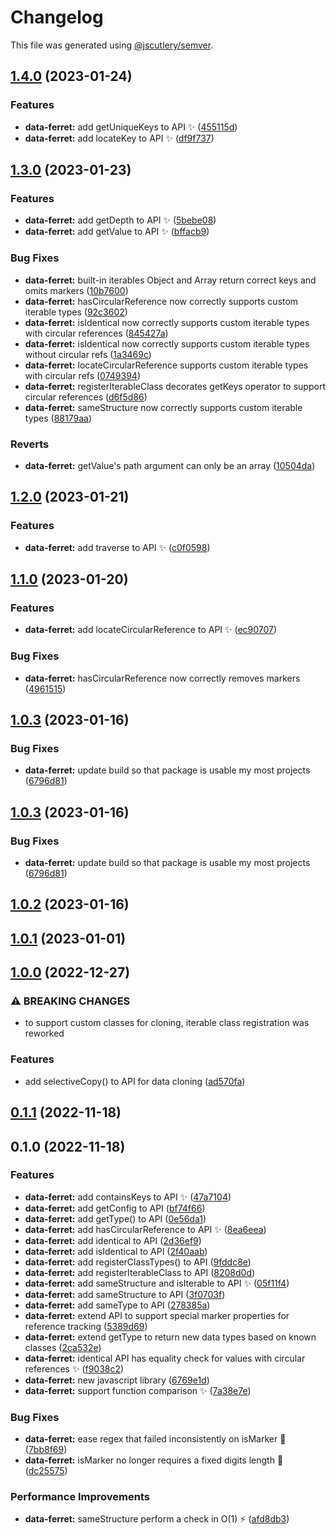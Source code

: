 # Changelog

This file was generated using [@jscutlery/semver](https://github.com/jscutlery/semver).

## [1.4.0](https://github.com/enio-ireland/enio/compare/data-ferret-1.3.0...data-ferret-1.4.0) (2023-01-24)


### Features

* **data-ferret:** add getUniqueKeys to API :sparkles: ([455115d](https://github.com/enio-ireland/enio/commit/455115df3bdba87e4bc3f43a3e8c5642e98ee296))
* **data-ferret:** add locateKey to API :sparkles: ([df9f737](https://github.com/enio-ireland/enio/commit/df9f73747a1683b18e4e4086afe2a80cf954e75f))

## [1.3.0](https://github.com/enio-ireland/enio/compare/data-ferret-1.2.0...data-ferret-1.3.0) (2023-01-23)


### Features

* **data-ferret:** add getDepth to API :sparkles: ([5bebe08](https://github.com/enio-ireland/enio/commit/5bebe0830584524ba3b2850698d7c4a17e58f7c7))
* **data-ferret:** add getValue to API :sparkles: ([bffacb9](https://github.com/enio-ireland/enio/commit/bffacb968b677ee8d1b37f46892221f2c2441e53))


### Bug Fixes

* **data-ferret:** built-in iterables Object and Array return correct keys and omits markers ([10b7600](https://github.com/enio-ireland/enio/commit/10b7600c15076049c30b6b7789e1058e281d6467))
* **data-ferret:** hasCircularReference now correctly supports custom iterable types ([92c3602](https://github.com/enio-ireland/enio/commit/92c3602446c8b80fca933495114e76563b9eb041))
* **data-ferret:** isIdentical now correctly supports custom iterable types with circular references ([845427a](https://github.com/enio-ireland/enio/commit/845427ae321a672480353b08b8a490f8aa0fde5a))
* **data-ferret:** isIdentical now correctly supports custom iterable types without circular refs ([1a3469c](https://github.com/enio-ireland/enio/commit/1a3469c635ae792eef6c1d2f50d950fecbaa5b71))
* **data-ferret:** locateCircularReference supports custom iterable types with circular refs ([0749394](https://github.com/enio-ireland/enio/commit/07493944c008953d8343105e5bc29a44fb074c9b))
* **data-ferret:** registerIterableClass decorates getKeys operator to support circular references ([d6f5d86](https://github.com/enio-ireland/enio/commit/d6f5d86a16c5880ab1de60178f6664773d58def7))
* **data-ferret:** sameStructure now correctly supports custom iterable types ([88179aa](https://github.com/enio-ireland/enio/commit/88179aa3d26176f83c1ae0a6bb08fb22aeb5dbb2))


### Reverts

* **data-ferret:** getValue's path argument can only be an array ([10504da](https://github.com/enio-ireland/enio/commit/10504da0f182b34571c9c212459bfe031d7bb3ba))

## [1.2.0](https://github.com/enio-ireland/enio/compare/data-ferret-1.1.0...data-ferret-1.2.0) (2023-01-21)


### Features

* **data-ferret:** add traverse to API :sparkles: ([c0f0598](https://github.com/enio-ireland/enio/commit/c0f059840eeddb104d7d53c734ad18165220c8e3))

## [1.1.0](https://github.com/enio-ireland/enio/compare/data-ferret-1.0.3...data-ferret-1.1.0) (2023-01-20)


### Features

* **data-ferret:** add locateCircularReference to API :sparkles: ([ec90707](https://github.com/enio-ireland/enio/commit/ec907074005849780dbf06606139dbc355c40bf2))


### Bug Fixes

* **data-ferret:** hasCircularReference now correctly removes markers ([4961515](https://github.com/enio-ireland/enio/commit/4961515a591ed64bb3ba0e17a2867cb096645c58))

## [1.0.3](https://github.com/enio-ireland/enio/compare/data-ferret-1.0.2...data-ferret-1.0.3) (2023-01-16)


### Bug Fixes

* **data-ferret:** update build so that package is usable my most projects ([6796d81](https://github.com/enio-ireland/enio/commit/6796d81ab57b419de3028fbe07b3d32c3a2802e7))

## [1.0.3](https://github.com/enio-ireland/enio/compare/data-ferret-1.0.2...data-ferret-1.0.3) (2023-01-16)


### Bug Fixes

* **data-ferret:** update build so that package is usable my most projects ([6796d81](https://github.com/enio-ireland/enio/commit/6796d81ab57b419de3028fbe07b3d32c3a2802e7))

## [1.0.2](https://github.com/enio-ireland/enio/compare/data-ferret-1.0.1...data-ferret-1.0.2) (2023-01-16)

## [1.0.1](https://github.com/enio-ireland/enio/compare/data-ferret-1.0.0...data-ferret-1.0.1) (2023-01-01)

## [1.0.0](https://github.com/enio-ireland/enio/compare/data-ferret-0.1.1...data-ferret-1.0.0) (2022-12-27)


### ⚠ BREAKING CHANGES

* to support custom classes for cloning, iterable class registration was reworked

### Features

* add selectiveCopy() to API for data cloning ([ad570fa](https://github.com/enio-ireland/enio/commit/ad570faefc38cd7c6c78f237a91e1543e4c9d3a4))

## [0.1.1](https://github.com/enio-ireland/enio/compare/data-ferret-0.1.0...data-ferret-0.1.1) (2022-11-18)

## 0.1.0 (2022-11-18)


### Features

* **data-ferret:** add containsKeys to API :sparkles: ([47a7104](https://github.com/enio-ireland/enio/commit/47a7104ae7bc55053e51430962dd56c64d78a2f7))
* **data-ferret:** add getConfig to API ([bf74f66](https://github.com/enio-ireland/enio/commit/bf74f664b3a5ba018bf82e694b811de50822a4a0))
* **data-ferret:** add getType() to API ([0e56da1](https://github.com/enio-ireland/enio/commit/0e56da120f0c50b7faa8f35797b602bc4a4f8f01))
* **data-ferret:** add hasCircularReference to API :sparkles: ([8ea6eea](https://github.com/enio-ireland/enio/commit/8ea6eea16cc1a8d14836549ff968c6c01d894252))
* **data-ferret:** add identical to API ([2d36ef9](https://github.com/enio-ireland/enio/commit/2d36ef98aa45599d5c575ec60f9f6c1be571f147))
* **data-ferret:** add isIdentical to API ([2f40aab](https://github.com/enio-ireland/enio/commit/2f40aab45cf071547c26aff75d38522eae9fb645))
* **data-ferret:** add registerClassTypes() to API ([9fddc8e](https://github.com/enio-ireland/enio/commit/9fddc8e498089cc8c87cf70a1235bc959faa1c7d))
* **data-ferret:** add registerIterableClass to API ([8208d0d](https://github.com/enio-ireland/enio/commit/8208d0dcf627d1c0f90bd6c518a287814be86a53))
* **data-ferret:** add sameStructure and isIterable to API :sparkles: ([05f11f4](https://github.com/enio-ireland/enio/commit/05f11f4af98e29e450c8c453bb195a7ba303790c))
* **data-ferret:** add sameStructure to API ([3f0703f](https://github.com/enio-ireland/enio/commit/3f0703f466df6b149bc25a1654a5f9f169eb6b87))
* **data-ferret:** add sameType to API ([278385a](https://github.com/enio-ireland/enio/commit/278385ab210ad70e1689be57a3a4ff2de7b4eba6))
* **data-ferret:** extend API to support special marker properties for reference tracking ([5389d69](https://github.com/enio-ireland/enio/commit/5389d69dad84df8695d76b661321e816eaae3fb6))
* **data-ferret:** extend getType to return new data types based on known classes ([2ca532e](https://github.com/enio-ireland/enio/commit/2ca532e26b2a0befe64e88bb6c1afb6038d6dcf0))
* **data-ferret:** identical API has equality check for values with circular references :sparkles: ([f9038c2](https://github.com/enio-ireland/enio/commit/f9038c20596f82c285cfa3ecc152432e192b5d85))
* **data-ferret:** new javascript library ([6769e1d](https://github.com/enio-ireland/enio/commit/6769e1db96dcbff4fb0370ca20623f48a0152cfb))
* **data-ferret:** support function comparison :sparkles: ([7a38e7e](https://github.com/enio-ireland/enio/commit/7a38e7e2e000c42de5cded5c482cb00ed82bb411))


### Bug Fixes

* **data-ferret:** ease regex that failed inconsistently on isMarker :bug: ([7bb8f69](https://github.com/enio-ireland/enio/commit/7bb8f6956d77d9bc6a5a27883a433b7a4ceced86))
* **data-ferret:** isMarker no longer requires a fixed digits length :bug: ([dc25575](https://github.com/enio-ireland/enio/commit/dc255752843517d8378f1df6964bdf70a8f16729))


### Performance Improvements

* **data-ferret:** sameStructure perform a check in O(1) :zap: ([afd8db3](https://github.com/enio-ireland/enio/commit/afd8db36c7dccfa9f04b25bce7f5e442dfecde71))
